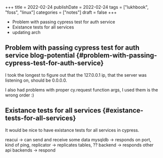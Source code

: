 +++
title = 2022-02-24
publishDate = 2022-02-24
tags = ["lukhbook", "foss", "linux"]
categories = ["notes"]
draft = false
+++

-   Problem with passing cypress test for auth service
-   Existance tests for all services
-   updating arch

<!--more-->


## Problem with passing cypress test for auth service <span class="tag"><span class="blog_potential">blog-potential</span></span> {#problem-with-passing-cypress-test-for-auth-service}

I took the longest to figure out that the 127.0.0.1 ip, that the server was listening on,
should be 0.0.0.0.

I also had problems with proper cy.request function args, I used them is the wrong order :)


## Existance tests for all services {#existance-tests-for-all-services}

It would be nice to have existance tests for all services in cypress.

reacui -&gt; can send and receive some data
mysqldb -&gt; responds on port, kind of ping,
replicator -&gt; replicates tables, ??
backend -&gt; responds
other api backends -&gt; respond
